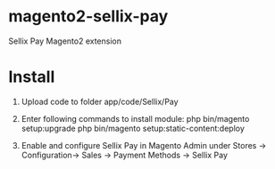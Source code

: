 magento2-sellix-pay
======================

Sellix Pay Magento2 extension

Install
=======

1. Upload code to folder app/code/Sellix/Pay

2. Enter following commands to install module:
   php bin/magento setup:upgrade
   php bin/magento setup:static-content:deploy

4. Enable and configure Sellix Pay in Magento Admin under Stores -> Configuration-> Sales -> Payment Methods -> Sellix Pay